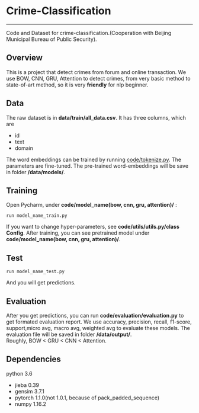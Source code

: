 # Crime-Classification
---
Code and Dataset for crime-classification.(Cooperation with Beijing Municipal Bureau of Public Security).  
## Overview  
This is a project that detect crimes from forum and online transaction. We use BOW, CNN, GRU, Attention to detect crimes, from very basic method to state-of-art method, so it is very **friendly** for nlp beginner.  
## Data 
The raw dataset is in **data/train/all_data.csv**. It has three columns, which are 
* id
* text
* domain 

The word embeddings can be trained by running [code/tokenize.py](). The parameters are fine-tuned. The pre-trained word-embeddings will be save in folder **/data/models/**.  
## Training
Open Pycharm, under **code/model_name(bow, cnn, gru, attention)/** :
```
run model_name_train.py
```
If you want to change hyper-parameters, see **code/utils/utils.py/class Config**. 
After training, you can see pretrained model under **code/model_name(bow, cnn, gru, attention)/**.
## Test
```
run model_name_test.py
```
And you will get predictions. 
## Evaluation
After you get predictions, you can run **code/evaluation/evaluation.py** to get formated evaluation report.
We use accuracy, precision, recall, f1-score, support,micro avg, macro avg, weighted avg to evaluate these models. The evaluation file will be saved in  folder **/data/output/**.  
Roughly, BOW < GRU < CNN < Attention.  
## Dependencies
python 3.6
* jieba 0.39
* gensim 3.7.1
* pytorch 1.1.0(not 1.0.1, because of pack_padded_sequence)
* numpy 1.16.2  



